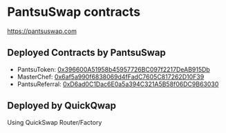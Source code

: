 # PantsuSwap contracts

https://pantsuswap.com

## Deployed Contracts by PantsuSwap

- PantsuToken: [0x396600A51958b45957726BC097f2217DeAB915Db](https://polygonscan.com/address/0x396600A51958b45957726BC097f2217DeAB915Db)
- MasterChef: [0x6af5a990f6838069d4fFadC7605C817262D10F39](https://polygonscan.com/address/0x6af5a990f6838069d4fFadC7605C817262D10F39)
- PantsuReferral: [0xD6ad0C1Dac6E0a5a394C321A5B58f06DC9B63030](https://polygonscan.com/address/0xD6ad0C1Dac6E0a5a394C321A5B58f06DC9B63030)

## Deployed by QuickQwap

Using QuickSwap Router/Factory
